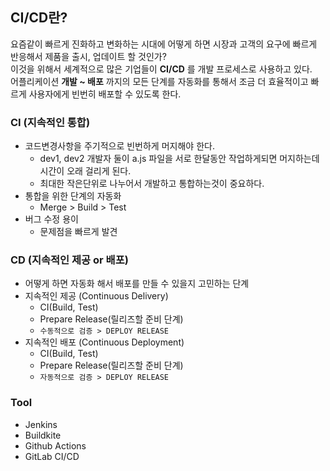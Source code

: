 ## CI/CD란?
요즘같이 빠르게 진화하고 변화하는 시대에 어떻게 하면 시장과 고객의 요구에 빠르게 반응해서 제품을 출시, 업데이트 할 것인가?  
이것을 위해서 세계적으로 많은 기업들이 __CI/CD__ 를 개발 프로세스로 사용하고 있다.  
어플리케이션 __개발 ~ 배포__ 까지의 모든 단계를 자동화를 통해서 조금 더 효율적이고 빠르게 사용자에게 빈번히 배포할 수 있도록 한다.  

### CI (지속적인 통합)
- 코드변경사항을 주기적으로 빈번하게 머지해야 한다.
  - dev1, dev2 개발자 둘이 a.js 파일을 서로 한달동안 작업하게되면 머지하는데 시간이 오래 걸리게 된다.
  - 최대한 작은단위로 나누어서 개발하고 통합하는것이 중요하다.
- 통합을 위한 단계의 자동화
  - Merge > Build > Test
- 버그 수정 용이
  - 문제점을 빠르게 발견  

### CD (지속적인 제공 or 배포)
- 어떻게 하면 자동화 해서 배포를 만들 수 있을지 고민하는 단계
- 지속적인 제공 (Continuous Delivery)
  - CI(Build, Test) 
  - Prepare Release(릴리즈할 준비 단계)
  - ```수동적으로 검증 > DEPLOY RELEASE ``` 
- 지속적인 배포 (Continuous Deployment) 
  - CI(Build, Test) 
  - Prepare Release(릴리즈할 준비 단계)
  - ```자동적으로 검증 > DEPLOY RELEASE```

### Tool
- Jenkins
- Buildkite
- Github Actions
- GitLab CI/CD 
